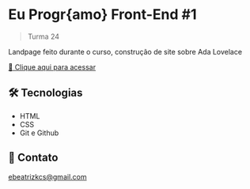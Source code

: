 # Eu Progr{amo} Front-End #1

> Turma 24

Landpage feito durante o curso, construção de site sobre Ada Lovelace

[🔗 Clique aqui para acessar](https://soubeatrizkaroline.github.io/EuProgramo_AdaLovelace/)

## 🛠 Tecnologias

- HTML
- CSS
- Git e Github

## 💙 Contato

ebeatrizkcs@gmail.com

